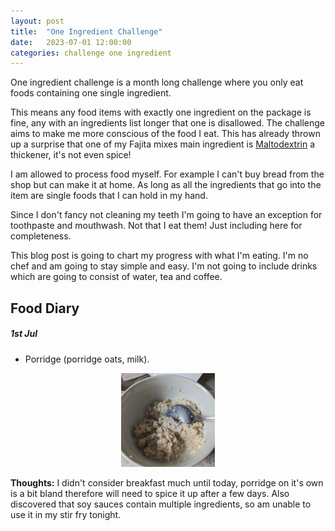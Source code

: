 ```yaml
---
layout: post
title:  "One Ingredient Challenge"
date:   2023-07-01 12:00:00
categories: challenge one ingredient
---
```


One ingredient challenge is a month long challenge where you only eat foods containing one single ingredient.

This means any food items with exactly one ingredient on the package is fine, any with an ingredients list longer that one is disallowed. The challenge aims to make me more conscious of the food I eat. This has already thrown up a surprise that one of my Fajita mixes main ingredient is [Maltodextrin][maltodextrin] a thickener, it's not even spice!

I am allowed to process food myself. For example I can't buy bread from the shop but can make it at home. As long as all the ingredients that go into the item are single foods that I can hold in my hand.

Since I don't fancy not cleaning my teeth I'm going to have an exception for toothpaste and mouthwash. Not that I eat them! Just including here for completeness.

This blog post is going to chart my progress with what I'm eating. I'm no chef and am going to stay simple and easy. I'm not going to include drinks which are going to consist of water, tea and coffee.

## Food Diary

##### 1st Jul

* Porridge (porridge oats, milk).

<div class="gallery">
  <div class="galleryitem">
   <a target="_blank" href="/assets/images/oneingredientchallenge/01-porridge.jpg">
    <img src="/assets/images/oneingredientchallenge/01-porridge-sm.jpg"/>
   </a>
  </div>
</div>

**Thoughts:** I didn't consider breakfast much until today, porridge on it's own is a bit bland therefore will need to spice it up after a few days. Also discovered that soy sauces contain multiple ingredients, so am unable to use it in my stir fry tonight. 

[maltodextrin]: https://en.wikipedia.org/wiki/Maltodextrin

<style>
div.gallery {
  display: flex;
  justify-content: center;
  gap: 10px;
}

div.gallery img:hover {
  border: 1px solid #777;
}

div.gallery img {
  padding: 0px;
  margin: 0px;
  height: 150px;
  width: 150px;
}

div.galleryitem {
  height: auto;
}

span.desc {
  padding: 15px;
  text-align: center;
}

</style>

